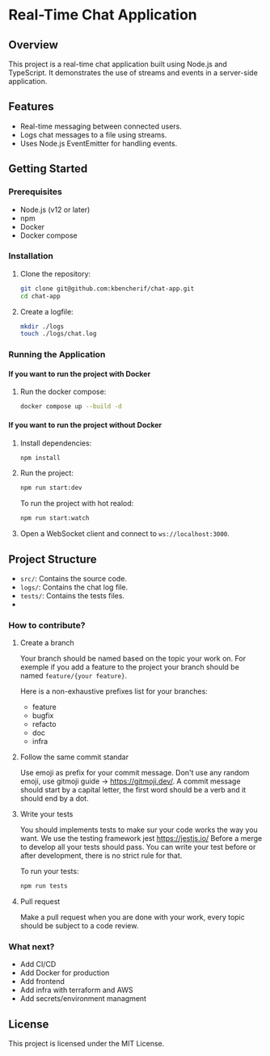 # Real-Time Chat Application

## Overview

This project is a real-time chat application built using Node.js and TypeScript. It demonstrates the use of streams and events in a server-side application.

## Features

- Real-time messaging between connected users.
- Logs chat messages to a file using streams.
- Uses Node.js EventEmitter for handling events.

## Getting Started

### Prerequisites

- Node.js (v12 or later)
- npm
- Docker
- Docker compose

### Installation

1. Clone the repository:

   ```bash
   git clone git@github.com:kbencherif/chat-app.git
   cd chat-app
   ```
2. Create a logfile:
    ```bash
    mkdir ./logs
    touch ./logs/chat.log
    ```

### Running the Application

#### If you want to run the project with Docker
1. Run the docker compose:
    ```bash
    docker compose up --build -d
    ```

#### If you want to run the project without Docker
1. Install dependencies:

   ```bash
   npm install
   ```
   
2. Run the project:
    ```bash
    npm run start:dev
    ```
    To run the project with hot realod:
    ```bash
    npm run start:watch
    ```

2. Open a WebSocket client and connect to `ws://localhost:3000`.

## Project Structure

- `src/`: Contains the source code.
- `logs/`: Contains the chat log file.
- `tests/`: Contains the tests files.
- 
### How to contribute?

1. Create a branch

    Your branch should be named based on the topic your work on.
    For exemple if you add a feature to the project your branch should be named ```feature/{your feature}```.
    
    Here is a non-exhaustive prefixes list for your branches:
    - feature
    - bugfix
    - refacto
    - doc
    - infra
    
2. Follow the same commit standar

    Use emoji as prefix for your commit message. Don't use any random emoji, use gitmoji guide -> https://gitmoji.dev/.
    A commit message should start by a capital letter, the first word should be a verb and it should end by a dot.

3. Write your tests

    You should implements tests to make sur your code works the way you want. We use the testing framework jest https://jestjs.io/
    Before a merge to develop all your tests should pass.
    You can write your test before or after development, there is no strict rule for that.
    
    To run your tests:
    ```bash
    npm run tests
    ```

4. Pull request

    Make a pull request when you are done with your work, every topic should be subject to a code review.


### What next?

- Add CI/CD
- Add Docker for production
- Add frontend
- Add infra with terraform and AWS
- Add secrets/environment managment

## License

This project is licensed under the MIT License.
